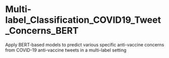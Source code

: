 # Multi-label_Classification_COVID19_Tweet_Concerns_BERT
Apply BERT-based models to predict various specific anti-vaccine concerns from COVID-19 anti-vaccine tweets in a multi-label setting
